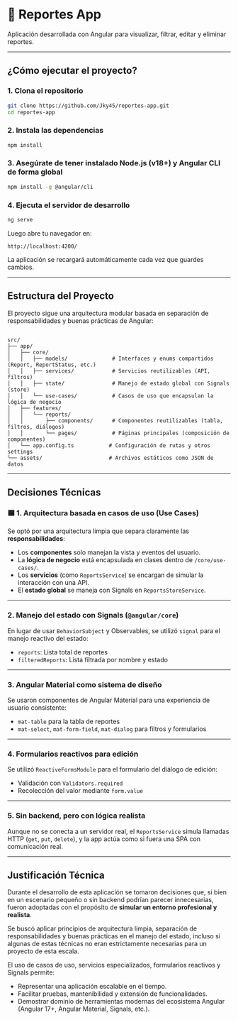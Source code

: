 # 📄 Reportes App

Aplicación desarrollada con Angular para visualizar, filtrar, editar y eliminar reportes.

---

## ¿Cómo ejecutar el proyecto?

### 1. Clona el repositorio

```bash
git clone https://github.com/Jky45/reportes-app.git
cd reportes-app
```

### 2. Instala las dependencias

```bash
npm install
```

### 3. Asegúrate de tener instalado Node.js (v18+) y Angular CLI de forma global

```bash
npm install -g @angular/cli
```

### 4. Ejecuta el servidor de desarrollo

```bash
ng serve
```

Luego abre tu navegador en:

```
http://localhost:4200/
```

La aplicación se recargará automáticamente cada vez que guardes cambios.

---

## Estructura del Proyecto

El proyecto sigue una arquitectura modular basada en separación de responsabilidades y buenas prácticas de Angular:

```

src/
├── app/
│   ├── core/
│   │   ├── models/              # Interfaces y enums compartidos (Report, ReportStatus, etc.)
│   │   ├── services/            # Servicios reutilizables (API, filtros)
│   │   ├── state/               # Manejo de estado global con Signals (store)
│   │   └── use-cases/           # Casos de uso que encapsulan la lógica de negocio
│   ├── features/
│   │   └── reports/
│   │       ├── components/      # Componentes reutilizables (tabla, filtros, diálogos)
│   │       └── pages/           # Páginas principales (composición de componentes)
│   └── app.config.ts           # Configuración de rutas y otros settings
└── assets/                     # Archivos estáticos como JSON de datos

```

---

## Decisiones Técnicas


### 🟦 1. Arquitectura basada en casos de uso (Use Cases)
Se optó por una arquitectura limpia que separa claramente las **responsabilidades**:
- Los **componentes** solo manejan la vista y eventos del usuario.
- La **lógica de negocio** está encapsulada en clases dentro de `/core/use-cases/`.
- Los **servicios** (como `ReportsService`) se encargan de simular la interacción con una API.
- El **estado global** se maneja con Signals en `ReportsStoreService`.


---

### 2. Manejo del estado con Signals (`@angular/core`)
En lugar de usar `BehaviorSubject` y Observables, se utilizó `signal` para el manejo reactivo del estado:
- `reports`: Lista total de reportes
- `filteredReports`: Lista filtrada por nombre y estado


---

### 3. Angular Material como sistema de diseño
Se usaron componentes de Angular Material para una experiencia de usuario consistente:
- `mat-table` para la tabla de reportes
- `mat-select`, `mat-form-field`, `mat-dialog` para filtros y formularios


---

### 4. Formularios reactivos para edición
Se utilizó `ReactiveFormsModule` para el formulario del diálogo de edición:
- Validación con `Validators.required`
- Recolección del valor mediante `form.value`


---

### 5. Sin backend, pero con lógica realista
Aunque no se conecta a un servidor real, el `ReportsService` simula llamadas HTTP (`get`, `put`, `delete`), y la app actúa como si fuera una SPA con comunicación real.


---

## Justificación Técnica

Durante el desarrollo de esta aplicación se tomaron decisiones que, si bien en un escenario pequeño o sin backend podrían parecer innecesarias, fueron adoptadas con el propósito de **simular un entorno profesional y realista**.

Se buscó aplicar principios de arquitectura limpia, separación de responsabilidades y buenas prácticas en el manejo del estado, incluso si algunas de estas técnicas no eran estrictamente necesarias para un proyecto de esta escala.

El uso de casos de uso, servicios especializados, formularios reactivos y Signals permite:
- Representar una aplicación escalable en el tiempo.
- Facilitar pruebas, mantenibilidad y extensión de funcionalidades.
- Demostrar dominio de herramientas modernas del ecosistema Angular (Angular 17+, Angular Material, Signals, etc.).